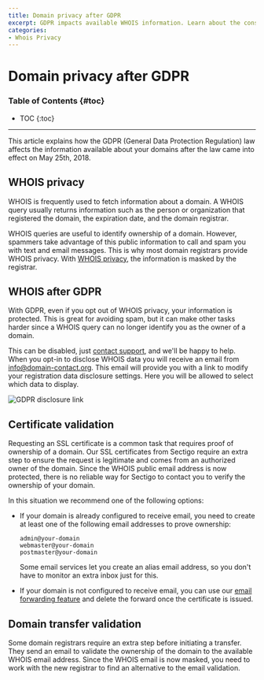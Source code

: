 ```yaml
---
title: Domain privacy after GDPR
excerpt: GDPR impacts available WHOIS information. Learn about the consequences of this law that came into effect on May 25th 2018.
categories:
- Whois Privacy
---
```


# Domain privacy after GDPR

### Table of Contents {#toc}

* TOC
{:toc}

---


This article explains how the GDPR (General Data Protection Regulation) law affects the information available about your domains after the law came into effect on May 25th, 2018.

## WHOIS privacy

WHOIS is frequently used to fetch information about a domain. A WHOIS query usually returns information such as the person or organization that registered the domain, the expiration date, and the domain registrar.

WHOIS queries are useful to identify ownership of a domain. However, spammers take advantage of this public information to call and spam you with text and email messages. This is why most domain registrars provide WHOIS privacy. With [WHOIS privacy](/articles/whois-privacy/), the information is masked by the registrar.

## WHOIS after GDPR

With GDPR, even if you opt out of WHOIS privacy, your information is protected. This is great for avoiding spam, but it can make other tasks harder since a WHOIS query can no longer identify you as the owner of a domain.

This can be disabled, just [contact support](https://dnsimple.com/feedback), and we'll be happy to help. When you opt-in to disclose WHOIS data you will receive an email from info@domain-contact.org. This email will provide you with a link to modify your registration data disclosure settings. Here you will be allowed to select which data to display.

![GDPR disclosure link](/files/gdpr-disclosure.png)

## Certificate validation

Requesting an SSL certificate is a common task that requires proof of ownership of a domain. Our SSL certificates from Sectigo require an extra step to ensure the request is legitimate and comes from an authorized owner of the domain. Since the WHOIS public email address is now protected, there is no reliable way for Sectigo to contact you to verify the ownership of your domain.

In this situation we recommend one of the following options:

- If your domain is already configured to receive email, you need to create at least one of the following email addresses to prove ownership:

    ```
    admin@your-domain
    webmaster@your-domain
    postmaster@your-domain
    ```

    Some email services let you create an alias email address, so you don't have to monitor an extra inbox just for this.

- If your domain is not configured to receive email, you can use our [email forwarding feature](/articles/email-forwarding/) and delete the forward once the certificate is issued.

## Domain transfer validation

Some domain registrars require an extra step before initiating a transfer. They send an email to validate the ownership of the domain to the available WHOIS email address. Since the WHOIS email is now masked, you need to work with the new registrar to find an alternative to the email validation.
